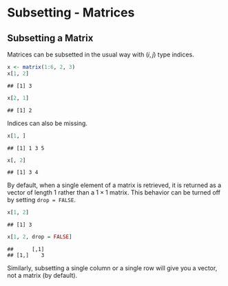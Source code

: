 Subsetting - Matrices
================

## Subsetting a Matrix

Matrices can be subsetted in the usual way with (*i*, *j*) type indices.

``` r
x <- matrix(1:6, 2, 3)
x[1, 2]
```

    ## [1] 3

``` r
x[2, 1]
```

    ## [1] 2

Indices can also be missing.

``` r
x[1, ]
```

    ## [1] 1 3 5

``` r
x[, 2]
```

    ## [1] 3 4

By default, when a single element of a matrix is retrieved, it is
returned as a vector of length 1 rather than a 1 × 1 matrix. This
behavior can be turned off by setting `drop = FALSE`.

``` r
x[1, 2]
```

    ## [1] 3

``` r
x[1, 2, drop = FALSE]
```

    ##      [,1]
    ## [1,]    3

Similarly, subsetting a single column or a single row will give you a
vector, not a matrix (by default).

